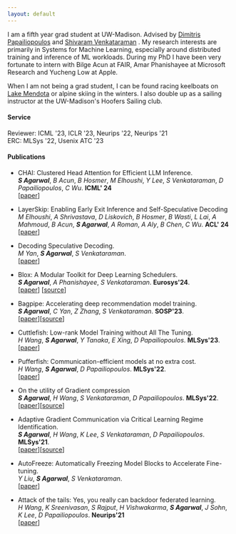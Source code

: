 ```yaml
--- 
layout: default 
---
```

<!--# About Me-->
I am a fifth year grad student at UW-Madison. Advised by [Dimitris Papailiopoulos](https://papail.io/) and [Shivaram Venkataraman](https://shivaram.org/) . 
My research interests are primarily in Systems for Machine Learning, especially around distributed training and inference of ML workloads. During my PhD I have been very fortunate to intern with Bilge Acun at FAIR, Amar Phanishayee at Microsoft Research and Yucheng Low at Apple.


When I am not being a grad student, I can be found racing keelboats on [Lake Mendota](https://www.mendotayc.org/racing) or alpine skiing in the winters. I also double up as a sailing instructor at the UW-Madison's Hoofers Sailing club.

#### Service
Reviewer: ICML '23, ICLR '23, Neurips '22, Neurips '21 <br />
ERC: MLSys '22, Usenix ATC '23


#### Publications 

* CHAI: Clustered Head Attention for Efficient LLM Inference. <br />
***S Agarwal***, *B Acun*, *B Hosmer*, *M Elhoushi*, *Y Lee*, *S Venkataraman*, *D Papailiopoulos*, *C Wu*. **ICML' 24** <br />
[[paper](https://arxiv.org/abs/2403.08058)]

* LayerSkip: Enabling Early Exit Inference and Self-Speculative Decoding  <br />
*M Elhoushi*, *A Shrivastava*, *D Liskovich*, *B Hosmer*, *B Wasti*, *L Lai*, *A Mahmoud*, *B Acun*, ***S Agarwal***, *A Roman*, *A Aly*, *B Chen*, *C Wu*. **ACL' 24** <br />
[[paper](https://arxiv.org/abs/2404.16710)]

* Decoding Speculative Decoding. <br />
*M Yan*, ***S Agarwal***, *S Venkataraman*.<br />
[[paper](https://arxiv.org/abs/2402.01528)]

* Blox: A Modular Toolkit for Deep Learning Schedulers.<br />
  ***S Agarwal***, *A Phanishayee*, *S Venkataraman*. **Eurosys'24**.<br />
[[paper](https://arxiv.org/abs/2312.12621)] [[source](https://github.com/msr-fiddle/blox)]

* Bagpipe: Accelerating deep recommendation model training.<br />
***S Agarwal***, *C Yan*, *Z Zhang*, *S Venkataraman*. **SOSP'23**.<br />
[[paper](https://dl.acm.org/doi/10.1145/3600006.3613142)][[source](https://github.com/uw-mad-dash/bagpipe)]

* Cuttlefish: Low-rank Model Training without All The Tuning. <br />
*H Wang*, ***S Agarwal***, *Y Tanaka*, *E Xing*, *D Papailiopoulos*. **MLSys'23**. <br /> 
[[paper](https://dl.acm.org/doi/10.1145/3600006.3613142)]

* Pufferfish: Communication-efficient models at no extra cost. <br />
*H Wang*, ***S Agarwal***, *D Papailiopoulos*. **MLSys'22**. <br />
[[paper](https://dl.acm.org/doi/10.1145/3600006.3613142)]

* On the utility of Gradient compression <br />
***S Agarwal***, *H Wang*, *S Venkataraman*, *D Papailiopoulos*. **MLSys'22**. <br />
[[paper](https://proceedings.mlsys.org/paper_files/paper/2022/file/773862fcc2e29f650d68960ba5bd1101-Paper.pdf)][[source](https://github.com/uw-mad-dash/GradCompressionUtility)]

* Adaptive Gradient Communication via Critical Learning Regime Identification. <br />
***S Agarwal***, *H Wang*, *K Lee*, *S Venkataraman*, *D Papailiopoulos*. **MLSys'21**. <br />
[[paper](https://arxiv.org/abs/2010.16248)][[source](https://github.com/uw-mad-dash/Accordion)]

* AutoFreeze: Automatically Freezing Model Blocks to Accelerate Fine-tuning. <br />
*Y Liu*, ***S Agarwal***, *S Venkataraman*. <br />
[[paper](https://arxiv.org/abs/2102.01386)]

* Attack of the tails: Yes, you really can backdoor federated learning. <br />
*H Wang*, *K Sreenivasan*, *S Rajput*, *H Vishwakarma*, ***S Agarwal***, *J Sohn*, *K Lee*, *D Papailiopoulos*.  **Neurips'21**  <br />
[[paper](https://proceedings.neurips.cc/paper_files/paper/2020/hash/b8ffa41d4e492f0fad2f13e29e1762eb-Abstract.html)]
